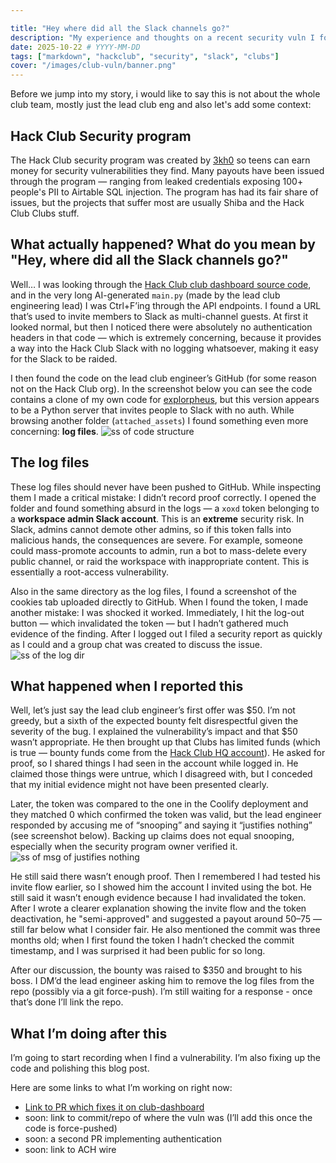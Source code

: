 ```yaml
---

title: "Hey where did all the Slack channels go?"
description: "My experience and thoughts on a recent security vuln I found which allowed you to gain Slack workspace admin (bypasses 2FA)"
date: 2025-10-22 # YYYY-MM-DD
tags: ["markdown", "hackclub", "security", "slack", "clubs"]
cover: "/images/club-vuln/banner.png"
---
```



Before we jump into my story, i would like to say this is not about the whole club team, mostly just the lead club eng and also let's add some context:

## Hack Club Security program

The Hack Club security program was created by [3kh0](https://3kh0.net) so teens can earn money for security vulnerabilities they find. Many payouts have been issued through the program — ranging from leaked credentials exposing 100+ people's PII to Airtable SQL injection. The program has had its fair share of issues, but the projects that suffer most are usually Shiba and the Hack Club Clubs stuff.

## What actually happened? What do you mean by "Hey, where did all the Slack channels go?"

Well… I was looking through the [Hack Club club dashboard source code](https://github.com/hackclub/club-dashboard), and in the very long AI-generated `main.py` (made by the lead club engineering lead) I was Ctrl+F’ing through the API endpoints. I found a URL that’s used to invite members to Slack as multi-channel guests. At first it looked normal, but then I noticed there were absolutely no authentication headers in that code — which is extremely concerning, because it provides a way into the Hack Club Slack with no logging whatsoever, making it easy for the Slack to be raided.

I then found the code on the lead club engineer’s GitHub (for some reason not on the Hack Club org). In the screenshot below you can see the code contains a clone of my own code for [explorpheus](https://github.com/hackclub/explorpheus), but this version appears to be a Python server that invites people to Slack with no auth. While browsing another folder (`attached_assets`) I found something even more concerning: **log files**.
![ss of code structure](/images/club-vuln/ss_of_stuff.png)

## The log files

These log files should never have been pushed to GitHub. While inspecting them I made a critical mistake: I didn’t record proof correctly. I opened the folder and found something absurd in the logs — a `xoxd` token belonging to a **workspace admin Slack account**. This is an **extreme** security risk. In Slack, admins cannot demote other admins, so if this token falls into malicious hands, the consequences are severe. For example, someone could mass-promote accounts to admin, run a bot to mass-delete every public channel, or raid the workspace with inappropriate content. This is essentially a root-access vulnerability.

Also in the same directory as the log files, I found a screenshot of the cookies tab uploaded directly to GitHub. When I found the token, I made another mistake: I was shocked it worked. Immediately, I hit the log-out button — which invalidated the token — but I hadn’t gathered much evidence of the finding. After I logged out I filed a security report as quickly as I could and a group chat was created to discuss the issue.
![ss of the log dir](/images/club-vuln/ss_log_dir.png)

## What happened when I reported this

Well, let’s just say the lead club engineer’s first offer was $50. I’m not greedy, but a sixth of the expected bounty felt disrespectful given the severity of the bug. I explained the vulnerability’s impact and that $50 wasn’t appropriate. He then brought up that Clubs has limited funds (which is true — bounty funds come from the [Hack Club HQ account](https://hcb.hackclub.com/hq)). He asked for proof, so I shared things I had seen in the account while logged in. He claimed those things were untrue, which I disagreed with, but I conceded that my initial evidence might not have been presented clearly.

Later, the token was compared to the one in the Coolify deployment and they matched 0 which confirmed the token was valid, but the lead engineer responded by accusing me of “snooping” and saying it “justifies nothing” (see screenshot below). Backing up claims does not equal snooping, especially when the security program owner verified it.
![ss of msg of justifies nothing](/images/club-vuln/justifies_nothing.png)

He still said there wasn’t enough proof. Then I remembered I had tested his invite flow earlier, so I showed him the account I invited using the bot. He still said it wasn’t enough evidence because I had invalidated the token. After I wrote a clearer explanation showing the invite flow and the token deactivation, he "semi-approved" and suggested a payout around $50–$75 — still far below what I consider fair. He also mentioned the commit was three months old; when I first found the token I hadn’t checked the commit timestamp, and I was surprised it had been public for so long.

After our discussion, the bounty was raised to $350 and brought to his boss. I DM’d the lead engineer asking him to remove the log files from the repo (possibly via a git force-push). I’m still waiting for a response - once that’s done I’ll link the repo.

## What I’m doing after this

I’m going to start recording when I find a vulnerability. I’m also fixing up the code and polishing this blog post.

Here are some links to what I’m working on right now:

* [Link to PR which fixes it on club-dashboard](https://github.com/hackclub/club-dashboard/pull/100)
* soon: link to commit/repo of where the vuln was (I’ll add this once the code is force-pushed)
* soon: a second PR implementing authentication
* soon: link to ACH wire
